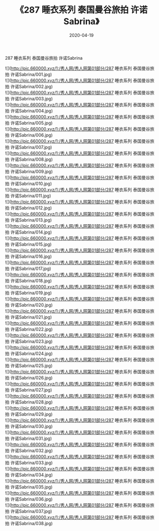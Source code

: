 ﻿---
layout: post
title:  《287 睡衣系列 泰国曼谷旅拍 许诺Sabrina》
date:   2020-04-19
img: http://pic.660000.xyz/1:/秀人网/秀人网第01部分/287 睡衣系列 泰国曼谷旅拍 许诺Sabrina/000.jpg
categories: [美女, 清纯, 唯美]
---

287 睡衣系列 泰国曼谷旅拍 许诺Sabrina

  ![](http://pic.660000.xyz/1:/秀人网/秀人网第01部分/287 睡衣系列 泰国曼谷旅拍 许诺Sabrina/001.jpg) <br> ![](http://pic.660000.xyz/1:/秀人网/秀人网第01部分/287 睡衣系列 泰国曼谷旅拍 许诺Sabrina/002.jpg) <br> ![](http://pic.660000.xyz/1:/秀人网/秀人网第01部分/287 睡衣系列 泰国曼谷旅拍 许诺Sabrina/003.jpg) <br> ![](http://pic.660000.xyz/1:/秀人网/秀人网第01部分/287 睡衣系列 泰国曼谷旅拍 许诺Sabrina/004.jpg) <br> ![](http://pic.660000.xyz/1:/秀人网/秀人网第01部分/287 睡衣系列 泰国曼谷旅拍 许诺Sabrina/005.jpg) <br> ![](http://pic.660000.xyz/1:/秀人网/秀人网第01部分/287 睡衣系列 泰国曼谷旅拍 许诺Sabrina/006.jpg) <br> ![](http://pic.660000.xyz/1:/秀人网/秀人网第01部分/287 睡衣系列 泰国曼谷旅拍 许诺Sabrina/007.jpg) <br> ![](http://pic.660000.xyz/1:/秀人网/秀人网第01部分/287 睡衣系列 泰国曼谷旅拍 许诺Sabrina/008.jpg) <br> ![](http://pic.660000.xyz/1:/秀人网/秀人网第01部分/287 睡衣系列 泰国曼谷旅拍 许诺Sabrina/009.jpg) <br> ![](http://pic.660000.xyz/1:/秀人网/秀人网第01部分/287 睡衣系列 泰国曼谷旅拍 许诺Sabrina/010.jpg) <br> ![](http://pic.660000.xyz/1:/秀人网/秀人网第01部分/287 睡衣系列 泰国曼谷旅拍 许诺Sabrina/011.jpg) <br> ![](http://pic.660000.xyz/1:/秀人网/秀人网第01部分/287 睡衣系列 泰国曼谷旅拍 许诺Sabrina/012.jpg) <br> ![](http://pic.660000.xyz/1:/秀人网/秀人网第01部分/287 睡衣系列 泰国曼谷旅拍 许诺Sabrina/013.jpg) <br> ![](http://pic.660000.xyz/1:/秀人网/秀人网第01部分/287 睡衣系列 泰国曼谷旅拍 许诺Sabrina/014.jpg) <br> ![](http://pic.660000.xyz/1:/秀人网/秀人网第01部分/287 睡衣系列 泰国曼谷旅拍 许诺Sabrina/015.jpg) <br> ![](http://pic.660000.xyz/1:/秀人网/秀人网第01部分/287 睡衣系列 泰国曼谷旅拍 许诺Sabrina/016.jpg) <br> ![](http://pic.660000.xyz/1:/秀人网/秀人网第01部分/287 睡衣系列 泰国曼谷旅拍 许诺Sabrina/017.jpg) <br> ![](http://pic.660000.xyz/1:/秀人网/秀人网第01部分/287 睡衣系列 泰国曼谷旅拍 许诺Sabrina/018.jpg) <br> ![](http://pic.660000.xyz/1:/秀人网/秀人网第01部分/287 睡衣系列 泰国曼谷旅拍 许诺Sabrina/019.jpg) <br> ![](http://pic.660000.xyz/1:/秀人网/秀人网第01部分/287 睡衣系列 泰国曼谷旅拍 许诺Sabrina/020.jpg) <br> ![](http://pic.660000.xyz/1:/秀人网/秀人网第01部分/287 睡衣系列 泰国曼谷旅拍 许诺Sabrina/021.jpg) <br> ![](http://pic.660000.xyz/1:/秀人网/秀人网第01部分/287 睡衣系列 泰国曼谷旅拍 许诺Sabrina/022.jpg) <br> ![](http://pic.660000.xyz/1:/秀人网/秀人网第01部分/287 睡衣系列 泰国曼谷旅拍 许诺Sabrina/023.jpg) <br> ![](http://pic.660000.xyz/1:/秀人网/秀人网第01部分/287 睡衣系列 泰国曼谷旅拍 许诺Sabrina/024.jpg) <br> ![](http://pic.660000.xyz/1:/秀人网/秀人网第01部分/287 睡衣系列 泰国曼谷旅拍 许诺Sabrina/025.jpg) <br> ![](http://pic.660000.xyz/1:/秀人网/秀人网第01部分/287 睡衣系列 泰国曼谷旅拍 许诺Sabrina/026.jpg) <br> ![](http://pic.660000.xyz/1:/秀人网/秀人网第01部分/287 睡衣系列 泰国曼谷旅拍 许诺Sabrina/027.jpg) <br> ![](http://pic.660000.xyz/1:/秀人网/秀人网第01部分/287 睡衣系列 泰国曼谷旅拍 许诺Sabrina/028.jpg) <br> ![](http://pic.660000.xyz/1:/秀人网/秀人网第01部分/287 睡衣系列 泰国曼谷旅拍 许诺Sabrina/029.jpg) <br> ![](http://pic.660000.xyz/1:/秀人网/秀人网第01部分/287 睡衣系列 泰国曼谷旅拍 许诺Sabrina/030.jpg) <br> ![](http://pic.660000.xyz/1:/秀人网/秀人网第01部分/287 睡衣系列 泰国曼谷旅拍 许诺Sabrina/031.jpg) <br> ![](http://pic.660000.xyz/1:/秀人网/秀人网第01部分/287 睡衣系列 泰国曼谷旅拍 许诺Sabrina/032.jpg) <br> ![](http://pic.660000.xyz/1:/秀人网/秀人网第01部分/287 睡衣系列 泰国曼谷旅拍 许诺Sabrina/033.jpg) <br> ![](http://pic.660000.xyz/1:/秀人网/秀人网第01部分/287 睡衣系列 泰国曼谷旅拍 许诺Sabrina/034.jpg) <br> ![](http://pic.660000.xyz/1:/秀人网/秀人网第01部分/287 睡衣系列 泰国曼谷旅拍 许诺Sabrina/035.jpg) <br> ![](http://pic.660000.xyz/1:/秀人网/秀人网第01部分/287 睡衣系列 泰国曼谷旅拍 许诺Sabrina/036.jpg) <br> ![](http://pic.660000.xyz/1:/秀人网/秀人网第01部分/287 睡衣系列 泰国曼谷旅拍 许诺Sabrina/037.jpg) <br> ![](http://pic.660000.xyz/1:/秀人网/秀人网第01部分/287 睡衣系列 泰国曼谷旅拍 许诺Sabrina/038.jpg) <br>